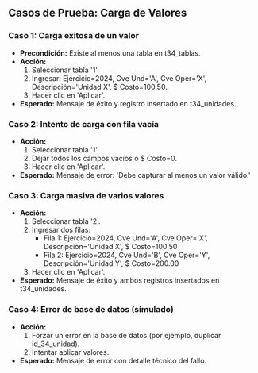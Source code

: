 ## Casos de Prueba: Carga de Valores

### Caso 1: Carga exitosa de un valor
- **Precondición:** Existe al menos una tabla en t34_tablas.
- **Acción:**
  1. Seleccionar tabla '1'.
  2. Ingresar: Ejercicio=2024, Cve Und='A', Cve Oper='X', Descripción='Unidad X', $ Costo=100.50.
  3. Hacer clic en 'Aplicar'.
- **Esperado:** Mensaje de éxito y registro insertado en t34_unidades.

### Caso 2: Intento de carga con fila vacía
- **Acción:**
  1. Seleccionar tabla '1'.
  2. Dejar todos los campos vacíos o $ Costo=0.
  3. Hacer clic en 'Aplicar'.
- **Esperado:** Mensaje de error: 'Debe capturar al menos un valor válido.'

### Caso 3: Carga masiva de varios valores
- **Acción:**
  1. Seleccionar tabla '2'.
  2. Ingresar dos filas:
     - Fila 1: Ejercicio=2024, Cve Und='A', Cve Oper='X', Descripción='Unidad X', $ Costo=100.50
     - Fila 2: Ejercicio=2024, Cve Und='B', Cve Oper='Y', Descripción='Unidad Y', $ Costo=200.00
  3. Hacer clic en 'Aplicar'.
- **Esperado:** Mensaje de éxito y ambos registros insertados en t34_unidades.

### Caso 4: Error de base de datos (simulado)
- **Acción:**
  1. Forzar un error en la base de datos (por ejemplo, duplicar id_34_unidad).
  2. Intentar aplicar valores.
- **Esperado:** Mensaje de error con detalle técnico del fallo.
